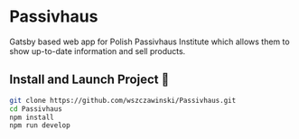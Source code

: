 # Passivhaus

Gatsby based web app for Polish Passivhaus Institute which allows them to show up-to-date information and sell products.

## Install and Launch Project 🚀

```bash
git clone https://github.com/wszczawinski/Passivhaus.git
cd Passivhaus
npm install
npm run develop
```
